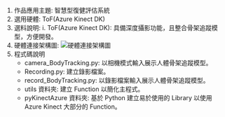 1. 作品應用主題: 智慧型復健評估系統
2. 選用硬體: ToF(Azure Kinect DK)
3. 選料說明:
    i. ToF(Azure Kinect DK): 具備深度攝影功能，且整合骨架追蹤模型，方便開發。
4. 硬體連接架構圖:
    ![硬體連接架構圖](https://github.com/JerryJack121/SmartLongCare/blob/main/%E6%99%BA%E6%85%A7%E5%9E%8B%E5%BE%A9%E5%81%A5%E8%A9%95%E4%BC%B0%E7%B3%BB%E7%B5%B1/image/%E7%A1%AC%E9%AB%94%E6%9E%B6%E6%A7%8B%E9%80%A3%E6%8E%A5%E5%9C%96.jpg?raw=true)
5. 程式碼說明
    - camera_BodyTracking.py: 以相機模式輸入展示人體骨架追蹤模型。
    - Recording.py: 建立錄影檔案。
    - record_BodyTracking.py: 以錄影檔案輸入展示人體骨架追蹤模型。
    - utils 資料夾: 建立 Function 以簡化主程式。
    - pyKinectAzure 資料夾: 基於 Python 建立易於使用的 Library 以使用 Azure Kinect 大部分的 Function。